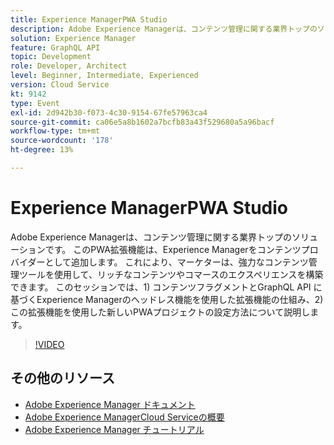 ```yaml
---
title: Experience ManagerPWA Studio
description: Adobe Experience Managerは、コンテンツ管理に関する業界トップのソリューションです。 このPWA拡張機能は、Experience Managerをコンテンツプロバイダーとして追加します。 これにより、マーケターは、強力なコンテンツ管理ツールを使用して、リッチなコンテンツやコマースのエクスペリエンスを構築できます。 このセッションでは、1) コンテンツフラグメントとGraphQL API に基づくExperience Managerのヘッドレス機能を使用した拡張機能の仕組み、2) この拡張機能を使用した新しいPWAプロジェクトの設定方法について説明します。
solution: Experience Manager
feature: GraphQL API
topic: Development
role: Developer, Architect
level: Beginner, Intermediate, Experienced
version: Cloud Service
kt: 9142
type: Event
exl-id: 2d942b30-f073-4c30-9154-67fe57963ca4
source-git-commit: ca06e5a8b1602a7bcfb83a43f529680a5a96bacf
workflow-type: tm+mt
source-wordcount: '178'
ht-degree: 13%

---
```


# Experience ManagerPWA Studio

Adobe Experience Managerは、コンテンツ管理に関する業界トップのソリューションです。 このPWA拡張機能は、Experience Managerをコンテンツプロバイダーとして追加します。 これにより、マーケターは、強力なコンテンツ管理ツールを使用して、リッチなコンテンツやコマースのエクスペリエンスを構築できます。 このセッションでは、1) コンテンツフラグメントとGraphQL API に基づくExperience Managerのヘッドレス機能を使用した拡張機能の仕組み、2) この拡張機能を使用した新しいPWAプロジェクトの設定方法について説明します。

>[!VIDEO](https://video.tv.adobe.com/v/337581/?quality=12&learn=on&hidetitle=true)

## その他のリソース

- [Adobe Experience Manager ドキュメント](https://experienceleague.adobe.com/docs/experience-manager-cloud-service.html?lang=ja)
- [Adobe Experience ManagerCloud Serviceの概要](https://experienceleague.adobe.com/docs/experience-manager-cloud-service/overview/home.html?lang=ja)
- [Adobe Experience Manager チュートリアル](https://experienceleague.adobe.com/docs/experience-manager-tutorials.html?lang=ja)
